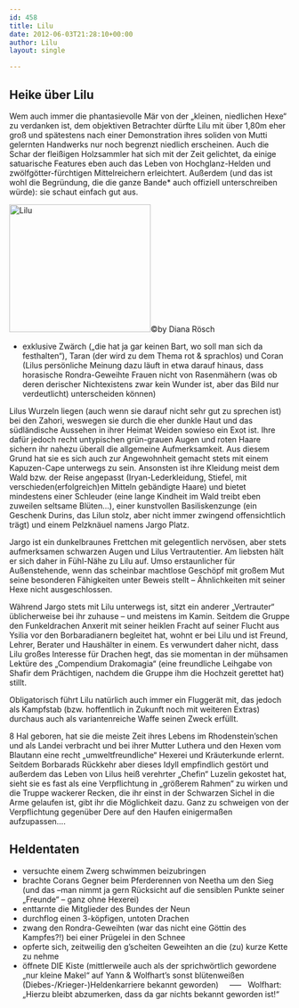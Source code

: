 ```yaml
---
id: 458
title: Lilu
date: 2012-06-03T21:28:10+00:00
author: Lilu
layout: single

---
```

## Heike über Lilu

Wem auch immer die phantasievolle Mär von der „kleinen, niedlichen Hexe“ zu verdanken ist, dem objektiven Betrachter dürfte Lilu mit über 1,80m eher groß und spätestens nach einer Demonstration ihres soliden von Mutti gelernten Handwerks nur noch begrenzt niedlich erscheinen. Auch die Schar der fleißigen Holzsammler hat sich mit der Zeit gelichtet, da einige satuarische Features eben auch das Leben von Hochglanz-Helden und zwölfgötter-fürchtigen Mittelreichern erleichtert. Außerdem (und das ist wohl die Begründung, die die ganze Bande* auch offiziell unterschreiben würde): sie schaut einfach gut aus.

[<img class="alignnone  wp-image-995" src="http://www.phexkinder.de/wp-content/uploads/IMG-20121229-WA0000.jpg" alt="Lilu" width="254" height="229" />](http://www.phexkinder.de/wp-content/uploads/IMG-20121229-WA0000.jpg)©by Diana Rösch

* exklusive Zwärch („die hat ja gar keinen Bart, wo soll man sich da festhalten“), Taran (der wird zu dem Thema rot & sprachlos) und Coran (Lilus persönliche Meinung dazu läuft in etwa darauf hinaus, dass horasische Rondra-Geweihte Frauen nicht von Rasenmähern (was ob deren derischer Nichtexistens zwar kein Wunder ist, aber das Bild nur verdeutlicht) unterscheiden können)

Lilus Wurzeln liegen (auch wenn sie darauf nicht sehr gut zu sprechen ist) bei den Zahori, weswegen sie durch die eher dunkle Haut und das südländische Aussehen in ihrer Heimat Weiden sowieso ein Exot ist. Ihre dafür jedoch recht untypischen grün-grauen Augen und roten Haare sichern ihr nahezu überall die allgemeine Aufmerksamkeit. Aus diesem Grund hat sie es sich auch zur Angewohnheit gemacht stets mit einem Kapuzen-Cape unterwegs zu sein. Ansonsten ist ihre Kleidung meist dem Wald bzw. der Reise angepasst (Iryan-Lederkleidung, Stiefel, mit verschieden(erfolgreich)en Mitteln gebändigte Haare) und bietet mindestens einer Schleuder (eine lange Kindheit im Wald treibt eben zuweilen seltsame Blüten…), einer kunstvollen Basiliskenzunge (ein Geschenk Durins, das Lilun stolz, aber nicht immer zwingend offensichtlich trägt) und einem Pelzknäuel namens Jargo Platz.

Jargo ist ein dunkelbraunes Frettchen mit gelegentlich nervösen, aber stets aufmerksamen schwarzen Augen und Lilus Vertrautentier. Am liebsten hält er sich daher in Fühl-Nähe zu Lilu auf. Umso erstaunlicher für Außenstehende, wenn das scheinbar machtlose Geschöpf mit großem Mut seine besonderen Fähigkeiten unter Beweis stellt – Ähnlichkeiten mit seiner Hexe nicht ausgeschlossen.

Während Jargo stets mit Lilu unterwegs ist, sitzt ein anderer &#8222;Vertrauter&#8220; üblicherweise bei ihr zuhause – und meistens im Kamin. Seitdem die Gruppe den Funkeldrachen Anxerit mit seiner heiklen Fracht auf seiner Flucht aus Ysilia vor den Borbaradianern begleitet hat, wohnt er bei Lilu und ist Freund, Lehrer, Berater und Haushälter in einem. Es verwundert daher nicht, dass Lilu großes Interesse für Drachen hegt, das sie momentan in der mühsamen Lektüre des &#8222;Compendium Drakomagia&#8220; (eine freundliche Leihgabe von Shafir dem Prächtigen, nachdem die Gruppe ihm die Hochzeit gerettet hat) stillt.

Obligatorisch führt Lilu natürlich auch immer ein Fluggerät mit, das jedoch als Kampfstab (bzw. hoffentlich in Zukunft noch mit weiteren Extras) durchaus auch als variantenreiche Waffe seinen Zweck erfüllt.

8 Hal geboren, hat sie die meiste Zeit ihres Lebens im Rhodenstein’schen und als Landei verbracht und bei ihrer Mutter Luthera und den Hexen vom Blautann eine recht „umweltfreundliche“ Hexerei und Kräuterkunde erlernt. Seitdem Borbarads Rückkehr aber dieses Idyll empfindlich gestört und außerdem das Leben von Lilus heiß verehrter „Chefin“ Luzelin gekostet hat, sieht sie es fast als eine Verpflichtung in „größerem Rahmen“ zu wirken und die Truppe wackerer Recken, die ihr einst in der Schwarzen Sichel in die Arme gelaufen ist, gibt ihr die Möglichkeit dazu. Ganz zu schweigen von der Verpflichtung gegenüber Dere auf den Haufen einigermaßen aufzupassen….

## Heldentaten

  * versuchte einem Zwerg schwimmen beizubringen
  * brachte Corans Gegner beim Pferderennen von Neetha um den Sieg (und das –man nimmt ja gern Rücksicht auf die sensiblen Punkte seiner &#8222;Freunde&#8220; &#8211; ganz ohne Hexerei)
  * enttarnte die Mitglieder des Bundes der Neun
  * durchflog einen 3-köpfigen, untoten Drachen
  * zwang den Rondra-Geweihten (war das nicht eine Göttin des Kampfes?!) bei einer Prügelei in den Schnee
  * opferte sich, zeitweilig den g’scheiten Geweihten an die (zu) kurze Kette zu nehme
  * öffnete DIE Kiste (mittlerweile auch als der sprichwörtlich gewordene „nur kleine Makel“ auf Yann & Wolfhart’s sonst blütenweißen (Diebes-/Krieger-)Heldenkarriere bekannt geworden)     &#8212;&#8211;   Wolfhart: &#8222;Hierzu bleibt abzumerken, dass da gar nichts bekannt geworden ist!&#8220;

&nbsp;